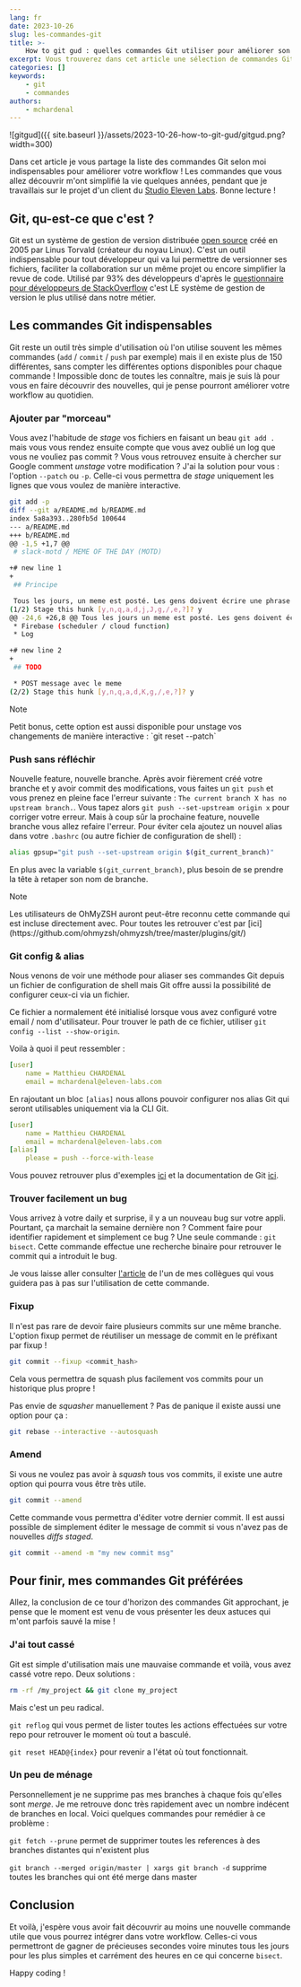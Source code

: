 ```yaml
---
lang: fr
date: 2023-10-26
slug: les-commandes-git
title: >-
    How to git gud : quelles commandes Git utiliser pour améliorer son workflow au quotidien ? 
excerpt: Vous trouverez dans cet article une sélection de commandes Git qui vous permettront de simplifier votre quotidien !
categories: []
keywords:
    - git
    - commandes
authors:
    - mchardenal
---
```

![gitgud]({{ site.baseurl }}/assets/2023-10-26-how-to-git-gud/gitgud.png?width=300)

Dans cet article je vous partage la liste des commandes Git selon moi indispensables pour améliorer votre workflow ! Les commandes que vous allez découvrir m'ont simplifié la vie quelques années, pendant que je travaillais sur le projet d'un client du [Studio Eleven Labs](https://eleven-labs.com/conception-d-application). Bonne lecture !

## Git, qu-est-ce que c'est ?

Git est un système de gestion de version distribuée [open source](https://github.com/git/git) créé en 2005 par Linus Torvald (créateur du noyau Linux). C'est un outil indispensable pour tout développeur qui va lui permettre de versionner ses fichiers, faciliter la collaboration sur un même projet ou encore simplifier la revue de code. Utilisé par 93% des développeurs d'après le [questionnaire pour développeurs de StackOverflow](https://stackoverflow.blog/2023/01/09/beyond-git-the-other-version-control-systems-developers-use/) c'est LE système de gestion de version le plus utilisé dans notre métier.

## Les commandes Git indispensables

Git reste un outil très simple d'utilisation où l'on utilise souvent les mêmes commandes (`add` / `commit` / `push` par exemple) mais il en existe plus de 150 différentes, sans compter les différentes options disponibles pour chaque commande ! Impossible donc de toutes les connaître, mais je suis là pour vous en faire découvrir des nouvelles, qui je pense pourront améliorer votre workflow au quotidien.

### Ajouter par "morceau"

Vous avez l'habitude de *stage* vos fichiers en faisant un beau `git add .` mais vous vous rendez ensuite compte que vous avez oublié un log que vous ne vouliez pas commit ? Vous vous retrouvez ensuite à chercher sur Google comment *unstage* votre modification ? J'ai la solution pour vous : l'option `--patch` ou `-p`. Celle-ci vous permettra de *stage* uniquement les lignes que vous voulez de manière interactive.

```bash
git add -p
diff --git a/README.md b/README.md
index 5a8a393..280fb5d 100644
--- a/README.md
+++ b/README.md
@@ -1,5 +1,7 @@
 # slack-motd / MEME OF THE DAY (MOTD)

+# new line 1
+
 ## Principe

 Tous les jours, un meme est posté. Les gens doivent écrire une phrase qui matche bien avec le meme. Les gens votent ensuite pour la phrase qui les fait le plus rire et à la fin de la journée on élit un gagnant (la phrase avec le plus de réactions)
(1/2) Stage this hunk [y,n,q,a,d,j,J,g,/,e,?]? y
@@ -24,6 +26,8 @@ Tous les jours un meme est posté. Les gens doivent écrire une phrase qui matche
 * Firebase (scheduler / cloud function)
 * Log

+# new line 2
+
 ## TODO

 * POST message avec le meme
(2/2) Stage this hunk [y,n,q,a,d,K,g,/,e,?]? y
```


<div class="admonition note" markdown="1"><p  class="admonition-title">Note</p>
Petit bonus, cette option est aussi disponible pour unstage vos changements de manière interactive : `git reset --patch`
</div>

### Push sans réfléchir

Nouvelle feature, nouvelle branche. Après avoir fièrement créé votre branche et y avoir commit des modifications, vous faites un `git push` et vous prenez en pleine face l'erreur suivante : `The current branch X has no upstream branch.`. Vous tapez alors `git push --set-upstream origin x` pour corriger votre erreur. Mais à coup sûr la prochaine feature, nouvelle branche vous allez refaire l'erreur.
Pour éviter cela ajoutez un nouvel alias dans votre `.bashrc` (ou autre fichier de configuration de shell) :
```bash
alias gpsup="git push --set-upstream origin $(git_current_branch)"
```

En plus avec la variable `$(git_current_branch)`, plus besoin de se prendre la tête à retaper son nom de branche.

<div class="admonition note" markdown="1"><p  class="admonition-title">Note</p>
Les utilisateurs de OhMyZSH auront peut-être reconnu cette commande qui est incluse directement avec. Pour toutes les retrouver c'est par [ici](https://github.com/ohmyzsh/ohmyzsh/tree/master/plugins/git/)
</div>

### Git config & alias

Nous venons de voir une méthode pour aliaser ses commandes Git depuis un fichier de configuration de shell mais Git offre aussi la possibilité de configurer ceux-ci via un fichier.

Ce fichier a normalement été initialisé lorsque vous avez configuré votre email / nom d'utilisateur. Pour trouver le path de ce fichier, utiliser `git config --list --show-origin`.

Voila à quoi il peut ressembler :

```yaml
[user]
    name = Matthieu CHARDENAL
    email = mchardenal@eleven-labs.com
```

En rajoutant un bloc `[alias]` nous allons pouvoir configurer nos alias Git qui seront utilisables uniquement via la CLI Git.

```yaml
[user]
    name = Matthieu CHARDENAL
    email = mchardenal@eleven-labs.com
[alias]
    please = push --force-with-lease
```

Vous pouvez retrouver plus d'exemples [ici](https://gist.github.com/ch3ric/f8e6d20c92017f28d462#file-gitconfig) et la documentation de Git [ici](https://git-scm.com/book/en/v2/Customizing-Git-Git-Configuration).

### Trouver facilement un bug

Vous arrivez à votre daily et surprise, il y a un nouveau bug sur votre appli. Pourtant, ça marchait la semaine dernière non ? Comment faire pour identifier rapidement et simplement ce bug ? Une seule commande : `git bisect`. Cette commande effectue une recherche binaire pour retrouver le commit qui a introduit le bug.

Je vous laisse aller consulter [l'article](https://blog.eleven-labs.com/fr/git-rebase/) de l'un de mes collègues qui vous guidera pas à pas sur l'utilisation de cette commande.

### Fixup

Il n'est pas rare de devoir faire plusieurs commits sur une même branche. L'option fixup permet de réutiliser un message de commit en le préfixant par fixup !

```bash
git commit --fixup <commit_hash>
```

Cela vous permettra de squash plus facilement vos commits pour un historique plus propre !

Pas envie de *squasher* manuellement ? Pas de panique il existe aussi une option pour ça :
```bash
git rebase --interactive --autosquash
```

### Amend

Si vous ne voulez pas avoir à *squash* tous vos commits, il existe une autre option qui pourra vous être très utile.

```bash
git commit --amend
```

Cette commande vous permettra d'éditer votre dernier commit. Il est aussi possible de simplement éditer le message de commit si vous n'avez pas de nouvelles *diffs staged*.

```bash
git commit --amend -m "my new commit msg"
```
## Pour finir, mes commandes Git préférées

Allez, la conclusion de ce tour d'horizon des commandes Git approchant, je pense que le moment est venu de vous présenter les deux astuces qui m'ont parfois sauvé la mise !

### J'ai tout cassé

Git est simple d'utilisation mais une mauvaise commande et voilà, vous avez cassé votre repo. Deux solutions :

```bash
rm -rf /my_project && git clone my_project
```
Mais c'est un peu radical.

```git reflog``` qui vous permet de lister toutes les actions effectuées sur votre repo pour retrouver le moment où tout a basculé.

```git reset HEAD@{index}``` pour revenir a l'état où tout fonctionnait.

### Un peu de ménage

Personnellement je ne supprime pas mes branches à chaque fois qu'elles sont *merge*. Je me retrouve donc très rapidement avec un nombre indécent de branches en local. Voici quelques commandes pour remédier à ce problème :

```git fetch --prune``` permet de supprimer toutes les references à des branches distantes qui n'existent plus

```git branch --merged origin/master | xargs git branch -d``` supprime toutes les branches qui ont été merge dans master

## Conclusion

Et voilà, j'espère vous avoir fait découvrir au moins une nouvelle commande utile que vous pourrez intégrer dans votre workflow. Celles-ci vous permettront de gagner de précieuses secondes voire minutes tous les jours pour les plus simples et carrément des heures en ce qui concerne `bisect`.

Happy coding !
